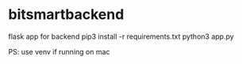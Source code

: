 # bitsmartbackend
flask app for backend
pip3 install -r requirements.txt
python3 app.py

PS: use venv if running on mac
